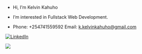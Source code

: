 <!---
ke-stack/ke-stack is a ✨ special ✨ repository because its `README.md` (this file) appears on your GitHub profile.
You can click the Preview link to take a look at your changes.
Comments are never displayed
--->
- Hi, I’m Kelvin Kahuho
  
- I’m interested in Fullstack Web Development.

- Phone: +254741559592 Email: k.kelvinkahuho@gmail.com
  
<!---[![wakatime](https://wakatime.com/badge/user/0adb85b0-f257-4e16-9823-52c8a627fa3a.svg)](https://wakatime.com/@0adb85b0-f257-4e16-9823-52c8a627fa3a) --->

[![LinkedIn](https://img.shields.io/badge/LinkedIn-%230077B5.svg?logo=linkedin&logoColor=white)](https://www.linkedin.com/in/kelvin-kahuho-26a5911b7/?lipi=urn%3Ali%3Apage%3Ad_flagship3_search_srp_jobs%3BTvhgAudVRfaDt2PciTh4WA%3D%3D)

![](https://github-readme-stats.vercel.app/api/top-langs/?username=kelvin-kahuho&theme=dark&hide_border=true&include_all_commits=false&count_private=false&layout=compact)
